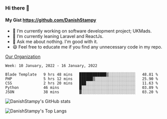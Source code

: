 ### Hi there 👋

#### My Gist https://github.com/DanishStampy

- 🔭 I’m currently working on software development project; UKMads.
- 🌱 I’m currently leaning Laravel and ReactJs.
- 💬 Ask me about nothing. I'm good with it.
- 😄 Feel free to educate me if you find any unnecessary code in my repo.


[Our Organization](https://github.com/lepak-xyz)
<br>

<!--START_SECTION:waka-->
```text
Week: 10 January, 2022 - 16 January, 2022

Blade Template   9 hrs 48 mins   ████████████▒░░░░░░░░░░░░   48.81 % 
PHP              5 hrs 12 mins   ██████▒░░░░░░░░░░░░░░░░░░   25.90 % 
CSS              2 hrs 20 mins   ███░░░░░░░░░░░░░░░░░░░░░░   11.63 % 
Python           46 mins         █░░░░░░░░░░░░░░░░░░░░░░░░   03.89 % 
JSON             38 mins         ▓░░░░░░░░░░░░░░░░░░░░░░░░   03.20 % 
```
<!--END_SECTION:waka-->

![DanishStampy's GitHub stats](https://github-readme-stats.vercel.app/api?username=DanishStampy&show_icons=true&theme=tokyonight&hide_border=false)

![DanishStampy's Top Langs](https://github-readme-stats.vercel.app/api/top-langs/?username=DanishStampy&langs_count=10&layout=compact)



<!--
**DanishStampy/DanishStampy** is a ✨ _special_ ✨ repository because its `README.md` (this file) appears on your GitHub profile.

Here are some ideas to get you started:

- 🔭 I’m currently working on ...
- 🌱 I’m currently learning ...
- 👯 I’m looking to collaborate on ...
- 🤔 I’m looking for help with ...
- 💬 Ask me about ...
- 📫 How to reach me: ...
- 😄 Pronouns: ...
- ⚡ Fun fact: ...
-->
